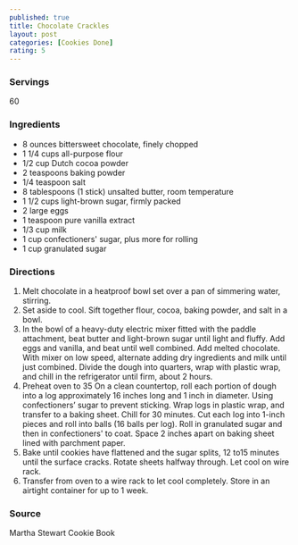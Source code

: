 ```yaml
---
published: true
title: Chocolate Crackles
layout: post
categories: [Cookies Done]
rating: 5
---
```

### Servings
60

### Ingredients
- 8 ounces bittersweet chocolate, finely chopped
- 1 1/4 cups all-purpose flour
- 1/2 cup Dutch cocoa powder
- 2 teaspoons baking powder
- 1/4 teaspoon salt
- 8 tablespoons (1 stick) unsalted butter, room temperature
- 1 1/2 cups light-brown sugar, firmly packed
- 2 large eggs
- 1 teaspoon pure vanilla extract
- 1/3 cup milk
- 1 cup confectioners' sugar, plus more for rolling
- 1 cup granulated sugar

### Directions
1. Melt chocolate in a heatproof bowl set over a pan of simmering water, stirring.
2. Set aside to cool. Sift together flour, cocoa, baking powder, and salt in a bowl.
3. In the bowl of a heavy-duty electric mixer fitted with the paddle attachment, beat butter and light-brown sugar until light and fluffy. Add eggs and vanilla, and beat until well combined. Add melted chocolate. With mixer on low speed, alternate adding dry ingredients and milk until just combined. Divide the dough into quarters, wrap with plastic wrap, and chill in the refrigerator until firm, about 2 hours.
4. Preheat oven to 35  On a clean countertop, roll each portion of dough into a log approximately 16 inches long and 1 inch in diameter.  Using confectioners’ sugar to prevent sticking. Wrap logs in plastic wrap, and transfer to a baking sheet. Chill for 30 minutes. Cut each log into 1-inch pieces and roll into balls (16 balls per log).  Roll in granulated sugar and then in confectioners' to coat.  Space 2 inches apart on baking sheet lined with parchment paper.
5. Bake until cookies have flattened and the sugar splits, 12 to15 minutes until the surface cracks.  Rotate sheets halfway through.  Let cool on wire rack.
6. Transfer from oven to a wire rack to let cool completely. Store in an airtight container for up to 1 week.

### Source
Martha Stewart Cookie Book
